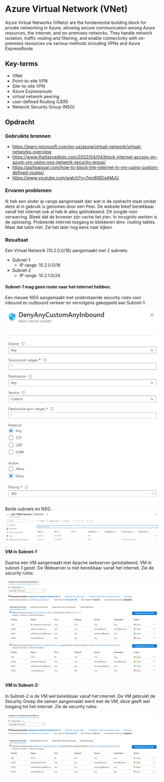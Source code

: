 # Azure Virtual Network (VNet)
Azure Virtual Networks (VNets) are the fundamental building block for private networking in Azure, allowing secure communication among Azure resources, the internet, and on-premises networks. They handle network isolation, traffic routing and filtering, and enable connectivity with on-premises resources via various methods including VPNs and Azure ExpressRoute

## Key-terms
- VNet
- Point-to-site VPN
- Site-to-site VPN
- Azure Expressroute
- virtual network peering
- user-defined Routing (UDR)
- Network Security Group (NSG)


## Opdracht

### Gebruikte bronnen
- https://learn.microsoft.com/en-us/azure/virtual-network/virtual-networks-overview
- https://www.thatlazyadmin.com/2022/04/04/block-internet-access-on-azure-vm-using-nsg-network-security-group/
- https://asifwaquar.com/how-to-block-the-internet-in-vm-using-custom-defined-routes/
- https://www.youtube.com/watch?v=7mn8WDoAMJU

### Ervaren problemen
Ik heb een ander ip-range aangemaakt dan wat in de opdracht staat omdat deze al in gebruik is genomen door een Peer.
De website bleef bereikbaar vanaf het internet ook al heb ik alles geblokkeerd. Dit zorgde voor verwarring. Bleek dat de browser zijn cache liet zien. In incognito werken is de oplossing.
Probeerde internet toegang te blokkeren dmv. routing tables. Maar dat lukte niet. Zal het later nog eens naar kijken.

### Resultaat
Een Virtual Network (10.2.0.0/16) aangemaakt met 2 subnets:
- Subnet-1
    - IP range: 10.2.0.0/16
- Subnet-2
    - IP range: 10.2.1.0/24

#### Subnet-1 mag geen route naar het internet hebben.
Een nieuwe NSG aangemaakt met onderstaande security rules voor inbound en outbound verkeer en vervolgens gekoppeld aan Subnet-1:

![Image](https://github.com/techgrounds/techgrounds-kaman/blob/main/00_includes/AZ-10_screen02.png)

Beide subnets en NSG.
![Image](https://github.com/techgrounds/techgrounds-kaman/blob/main/00_includes/AZ-10_screen03.png)


#### VM in Subnet-1
Daarna een VM aangemaakt met Apache webserver geinstalleerd.
VM in subnet-1 gezet. 
De Webserver is niet bereikbaar vanaf het internet. Zie de security rules:

![Image](https://github.com/techgrounds/techgrounds-kaman/blob/main/00_includes/AZ-10_screen04.png)


#### VM in Subnet-2:
In Subnet-2 is de VM wel bereikbaar vanaf het internet. De VM gebruikt de Security Groep die samen aangemaakt werd met de VM, deze geeft wel toegang tot het internet. Zie de security rules:

![Image](https://github.com/techgrounds/techgrounds-kaman/blob/main/00_includes/AZ-10_screen05.png)
